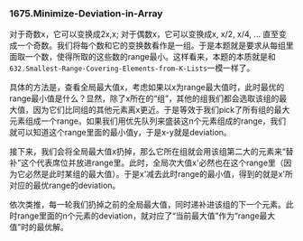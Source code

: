 ### 1675.Minimize-Deviation-in-Array

对于奇数x，它可以变换成2x,x; 对于偶数x，它可以变换成x, x/2, x/4, ... 直至变成一个奇数。我们将每个数和它的变换数看作是一组。于是本题就是要求从每组里面取一个数，使得所取的这些数的range最小。这样看来，本题的本质就是和```632.Smallest-Range-Covering-Elements-from-K-Lists```一模一样了。

具体的方法是，查看全局最大值x，考虑如果以x为range最大值时，此时最优的range最小值是什么？显然，除了x所在的“组”，其他的组我们都会选取该组的最大值，因为它们比同组的其他元素离x更近。于是等效于我们pick了所有组的最大元素组成一个range。如果我们用优先队列来盛装这n个元素组成的range，我们就可以知道这个range里面的最小值y，于是x-y就是deviation。

接下来，我们会将全局最大值x扔掉，那么它所在组就会用该组第二大的元素来“替补”这个代表席位并放进range里。此时，全局次大值x'必然也在这个range里（因为它必然是此时某组的最大值）。于是x'减去此时range的最小值，得到的就是x'所对应的最优range的deviation。

依次类推，每一轮我们扔掉之前的全局最大值，同时递补进该组的下一个元素。此时range里面的n个元素的deviation，就对应了“当前最大值”作为“range最大值”时的最优解。
